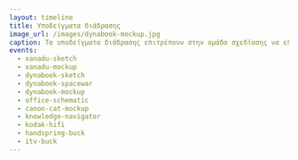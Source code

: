 ```yaml
---
layout: timeline 
title: Υποδείγματα διάδρασης 
image_url: /images/dynabook-mockup.jpg
caption: Τα υποδείγματα διάδρασης επιτρέπουν στην ομάδα σχεδίασης να εξερευνήσει ελεύθερα έναν μεγάλο σχεδιαστικό χώρο πριν κατάληξει σε σταδιακά στενότερα σύνολα προδιαγραφών για το τελικό αποτέλεσμα.
events:
  - xanadu-sketch 
  - xanadu-mockup 
  - dynabook-sketch
  - dynabook-spacewar
  - dynabook-mockup
  - office-schematic
  - canon-cat-mockup
  - knowledge-navigator
  - kodak-hifi
  - handspring-buck
  - itv-buck
---
```

